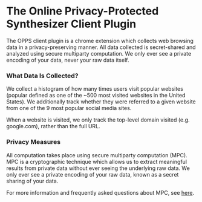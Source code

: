# The Online Privacy-Protected Synthesizer Client Plugin

The OPPS client plugin is a chrome extension which collects web browsing data in a privacy-preserving manner. All data collected is secret-shared and analyzed using secure multiparty computation. We only ever see a private encoding of your data, never your raw data itself.

### What Data Is Collected?
We collect a histogram of how many times users visit popular websites (popular defined as one of the ~500 most visited websites in the United States). We additionally track whether they were referred to a given website from one of the 9 most popular social media sites.

When a website is visited, we only track the top-level domain visited (e.g. google.com), rather than the full URL.

### Privacy Measures
All computation takes place using secure multiparty computation (MPC). MPC is a cryptographic technique which allows us to extract meaningful results from private data without ever seeing the underlying raw data. We only ever see a private encoding of your raw data, known as a secret sharing of your data.

For more information and frequently asked questions about MPC, see [here](https://cs-people.bu.edu/kaptchuk/pages/mpcfaq.html).
